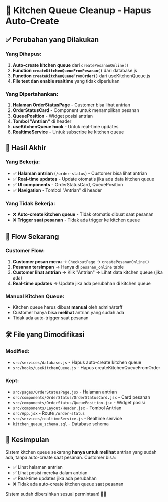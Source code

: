# 🧹 Kitchen Queue Cleanup - Hapus Auto-Create

## ✅ Perubahan yang Dilakukan

### **Yang Dihapus:**
1. **Auto-create kitchen queue** dari `createPesananOnline()`
2. **Function `createKitchenQueueFromPesanan()`** dari database.js
3. **Function `createKitchenQueueFromOrder()`** dari useKitchenQueue.js
4. **File test dan enable realtime** yang tidak diperlukan

### **Yang Dipertahankan:**
1. **Halaman OrderStatusPage** - Customer bisa lihat antrian
2. **OrderStatusCard** - Component untuk menampilkan pesanan
3. **QueuePosition** - Widget posisi antrian
4. **Tombol "Antrian"** di header
5. **useKitchenQueue hook** - Untuk real-time updates
6. **RealtimeService** - Untuk subscribe ke kitchen queue

## 🎯 Hasil Akhir

### **Yang Bekerja:**
- ✅ **Halaman antrian** (`/order-status`) - Customer bisa lihat antrian
- ✅ **Real-time updates** - Update otomatis jika ada data kitchen queue
- ✅ **UI components** - OrderStatusCard, QueuePosition
- ✅ **Navigation** - Tombol "Antrian" di header

### **Yang Tidak Bekerja:**
- ❌ **Auto-create kitchen queue** - Tidak otomatis dibuat saat pesanan
- ❌ **Trigger saat pesanan** - Tidak ada trigger ke kitchen queue

## 📱 Flow Sekarang

### **Customer Flow:**
1. **Customer pesan menu** → `CheckoutPage` → `createPesananOnline()`
2. **Pesanan tersimpan** → Hanya di `pesanan_online` table
3. **Customer lihat antrian** → Klik "Antrian" → Lihat data kitchen queue (jika ada)
4. **Real-time updates** → Update jika ada perubahan di kitchen queue

### **Manual Kitchen Queue:**
- Kitchen queue harus dibuat **manual** oleh admin/staff
- Customer hanya bisa **melihat** antrian yang sudah ada
- Tidak ada auto-trigger saat pesanan

## 🛠️ File yang Dimodifikasi

### **Modified:**
- `src/services/database.js` - Hapus auto-create kitchen queue
- `src/hooks/useKitchenQueue.js` - Hapus createKitchenQueueFromOrder

### **Kept:**
- `src/pages/OrderStatusPage.jsx` - Halaman antrian
- `src/components/OrderStatus/OrderStatusCard.jsx` - Card pesanan
- `src/components/OrderStatus/QueuePosition.jsx` - Widget posisi
- `src/components/Layout/Header.jsx` - Tombol Antrian
- `src/App.jsx` - Route `/order-status`
- `src/services/realtimeService.js` - Realtime service
- `kitchen_queue_schema.sql` - Database schema

## 🎉 Kesimpulan

Sistem kitchen queue sekarang **hanya untuk melihat** antrian yang sudah ada, tanpa auto-create saat pesanan. Customer bisa:

- ✅ Lihat halaman antrian
- ✅ Lihat posisi mereka dalam antrian  
- ✅ Real-time updates jika ada perubahan
- ❌ Tidak ada auto-create kitchen queue saat pesanan

Sistem sudah dibersihkan sesuai permintaan! 🍳✨
